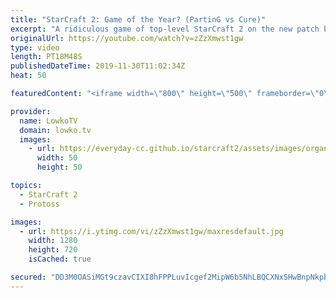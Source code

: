 ```yaml
---
title: "StarCraft 2: Game of the Year? (PartinG vs Cure)"
excerpt: "A ridiculous game of top-level StarCraft 2 on the new patch between PartinG and Cure. This could very well be the best game of StarCraft 2 this year.  Get more videos & support my work: http://www.patreon.com/lowkotv  My second channel: http://lowko.tv/morelowko Lowko Merch: http://lowko.tv/merch  Be"
originalUrl: https://youtube.com/watch?v=zZzXmwst1gw
type: video
length: PT18M48S
publishedDateTime: 2019-11-30T11:02:34Z
heat: 50

featuredContent: "<iframe width=\"800\" height=\"500\" frameborder=\"0\" src=\"https://www.youtube.com/embed/zZzXmwst1gw\" allow=\"accelerometer; autoplay; encrypted-media; gyroscope; picture-in-picture\" allowfullscreen></iframe>"

provider:
  name: LowkoTV
  domain: lowko.tv
  images:
    - url: https://everyday-cc.github.io/starcraft2/assets/images/organizations/lowko.tv-50x50.jpg
      width: 50
      height: 50

topics:
  - StarCraft 2
  - Protoss

images:
  - url: https://i.ytimg.com/vi/zZzXmwst1gw/maxresdefault.jpg
    width: 1280
    height: 720
    isCached: true

secured: "DD3M0OASiMGt9czavCIXI8hFPPLuvIcgef2MipW6b5NhLBQCXNxSHwBnpNkpbSzfw2pg2K9C4h7wtoH9fGoXg6cvFUMetqs3fPW3cceA8HJ+j9zXhi7szb93To/NTwzzBwosPqwYAVB2VA5RvZPJ/FWxkqge1JOb04rqCLPlGuBLhehwfMS1kpubbhZGcjwgZI34wYbLAUofCgWQ/4Xvf4S0NxE+2vds890vkJDbItKJADKKOYhirDHVV4XSR0dd+om3QH0TTdBoSGhBvroPwEYHYYfFg33gxE23CZNK2Q6slyy1XB25xGRs3jZfgn9MFXD0OjxUCO0wd0q8CuSIi8+176zyXQwqLJo3JpkChC8/M5VEMTOZtclfwTO8RgZ81Bb4TZE+5sAY6kYu5sAuVy2qKXpGoEwO6e9KfFBDS53NkSDdRl+HA1Rj4RGngWMy;c1qqD6oP9XQN9sPC82NYMQ=="
---
```


